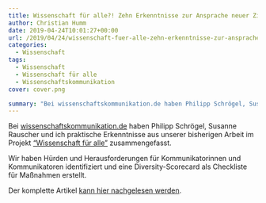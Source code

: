 ```yaml
---
title: Wissenschaft für alle?! Zehn Erkenntnisse zur Ansprache neuer Zielgruppen
author: Christian Humm
date: 2019-04-24T10:01:27+00:00
url: /2019/04/24/wissenschaft-fuer-alle-zehn-erkenntnisse-zur-ansprache-neuer-zielgruppen/
categories:
  - Wissenschaft
tags:
  - Wissenschaft
  - Wissenschaft für alle
  - Wissenschaftskommunikation
cover: cover.png

summary: "Bei wissenschaftskommunikation.de haben Philipp Schrögel, Susanne Rauscher und ich praktische Erkenntnisse aus unserer bisherigen Arbeit im Projekt &#8220;Wissenschaft für alle&#8221; zusammengefasst."
---
```


Bei [wissenschaftskommunikation.de][1] haben Philipp Schrögel, Susanne Rauscher und ich praktische Erkenntnisse aus unserer bisherigen Arbeit im Projekt [&#8220;Wissenschaft für alle&#8221;][2] zusammengefasst.

Wir haben Hürden und Herausforderungen für Kommunikatorinnen und Kommunikatoren identifiziert und eine Diversity-Scorecard als Checkliste für Maßnahmen erstellt.

Der komplette Artikel [kann hier nachgelesen werden][3].

 [1]: https://www.wissenschaftskommunikation.de/
 [2]: https://wmk.itz.kit.edu/2943.php
 [3]: https://www.wissenschaftskommunikation.de/wissenschaft-fuer-alle-zehn-erkenntnisse-zur-ansprache-neuer-zielgruppen-25287/

